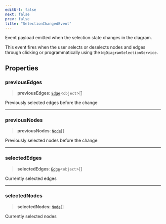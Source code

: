 ```yaml
---
editUrl: false
next: false
prev: false
title: "SelectionChangedEvent"
---
```


Event payload emitted when the selection state changes in the diagram.

This event fires when the user selects or deselects nodes and edges through clicking
or programmatically using the `NgDiagramSelectionService`.

## Properties

### previousEdges

> **previousEdges**: [`Edge`](/docs/api/types/edge/)\<`object`\>[]

Previously selected edges before the change

***

### previousNodes

> **previousNodes**: [`Node`](/docs/api/types/node/)[]

Previously selected nodes before the change

***

### selectedEdges

> **selectedEdges**: [`Edge`](/docs/api/types/edge/)\<`object`\>[]

Currently selected edges

***

### selectedNodes

> **selectedNodes**: [`Node`](/docs/api/types/node/)[]

Currently selected nodes

